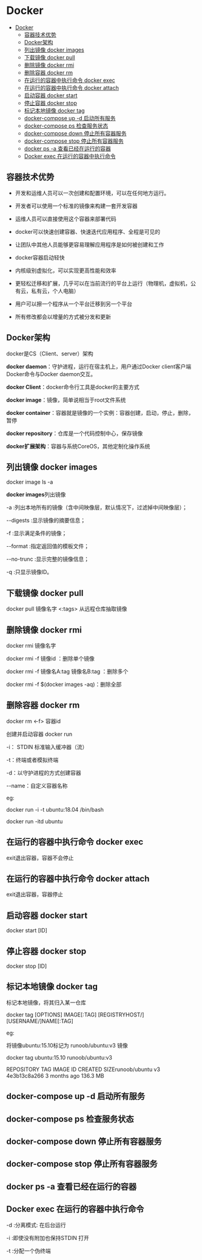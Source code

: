 # Docker

- [Docker](#docker)
  - [容器技术优势](#容器技术优势)
  - [Docker架构](#docker架构)
  - [列出镜像 docker images](#列出镜像-docker-images)
  - [下载镜像 docker pull](#下载镜像-docker-pull)
  - [删除镜像 docker rmi](#删除镜像-docker-rmi)
  - [删除容器 docker rm](#删除容器-docker-rm)
  - [在运行的容器中执行命令 docker exec](#在运行的容器中执行命令-docker-exec)
  - [在运行的容器中执行命令 docker attach](#在运行的容器中执行命令-docker-attach)
  - [启动容器 docker start](#启动容器-docker-start)
  - [停止容器 docker stop](#停止容器-docker-stop)
  - [标记本地镜像 docker tag](#标记本地镜像-docker-tag)
  - [docker-compose up -d 启动所有服务](#docker-compose-up--d-启动所有服务)
  - [docker-compose ps 检查服务状态](#docker-compose-ps-检查服务状态)
  - [docker-compose down 停止所有容器服务](#docker-compose-down-停止所有容器服务)
  - [docker-compose stop 停止所有容器服务](#docker-compose-stop-停止所有容器服务)
  - [docker ps -a 查看已经在运行的容器](#docker-ps--a-查看已经在运行的容器)
  - [Docker exec 在运行的容器中执行命令](#docker-exec-在运行的容器中执行命令)
  
## 容器技术优势

- 开发和运维人员可以一次创建和配置环境，可以在任何地方运行。

- 开发者可以使用一个标准的镜像来构建一套开发容器

- 运维人员可以直接使用这个容器来部署代码

- docker可以快速创建容器、快速迭代应用程序、全程是可见的

- 让团队中其他人员能够更容易理解应用程序是如何被创建和工作

- docker容器启动轻快

- 内核级别虚拟化，可以实现更高性能和效率

- 更轻松迁移和扩展，几乎可以在当前流行的平台上运行（物理机，虚拟机，公有云，私有云，个人电脑）

- 用户可以擦一个程序从一个平台迁移到另一个平台

- 所有修改都会以增量的方式被分发和更新

## Docker架构

docker是CS（Client、server）架构

**docker daemon**：守护进程，运行在宿主机上，用户通过Docker client客户端Docker命令与Docker daemon交互。

**docker Client**：docker命令行工具是docker的主要方式

**docker image**：镜像，简单说相当于root文件系统

**docker container**：容器就是镜像的一个实例：容器创建，启动，停止，删除，暂停

**docker repository**：仓库是一个代码控制中心，保存镜像

**docker扩展架构**：容器与系统CoreOS，其他定制化操作系统

## 列出镜像 docker images

docker image ls -a

**docker images**列出镜像

-a :列出本地所有的镜像（含中间映像层，默认情况下，过滤掉中间映像层）；

--digests :显示镜像的摘要信息；

-f :显示满足条件的镜像；

--format :指定返回值的模板文件；

--no-trunc :显示完整的镜像信息；

-q :只显示镜像ID。

## 下载镜像 docker pull

docker pull 镜像名字 <:tags> 从远程仓库抽取镜像

## 删除镜像 docker rmi

docker rmi 镜像名字

docker rmi -f 镜像id ：删除单个镜像

docker rmi -f 镜像名A:tag 镜像名B:tag ：删除多个

docker rmi -f $(docker images -aq)：删除全部

## 删除容器 docker rm

docker rm <-f> 容器id

创建并启动容器 docker run

-i： STDIN 标准输入缓冲器（流）

-t：终端或者模拟终端

-d：以守护进程的方式创建容器

--name：自定义容器名称

eg:

docker run -i -t  ubuntu:18.04 /bin/bash

docker run -itd  ubuntu

## 在运行的容器中执行命令 docker exec

exit退出容器，容器不会停止

## 在运行的容器中执行命令 docker attach

exit退出容器，容器停止

## 启动容器 docker start

docker start [ID]

## 停止容器 docker stop

docker stop [ID]

## 标记本地镜像 docker tag

标记本地镜像，将其归入某一仓库

docker tag [OPTIONS] IMAGE[:TAG] [REGISTRYHOST/][USERNAME/]NAME[:TAG]

eg:

将镜像ubuntu:15.10标记为 runoob/ubuntu:v3 镜像

docker tag ubuntu:15.10 runoob/ubuntu:v3

REPOSITORY TAG IMAGE ID CREATED  SIZErunoob/ubuntu v3 4e3b13c8a266 3 months ago 136.3 MB

## docker-compose up -d 启动所有服务

## docker-compose ps 检查服务状态

## docker-compose down 停止所有容器服务

## docker-compose stop 停止所有容器服务

## docker ps -a 查看已经在运行的容器

## Docker exec 在运行的容器中执行命令

-d :分离模式: 在后台运行

-i :即使没有附加也保持STDIN 打开

-t :分配一个伪终端
